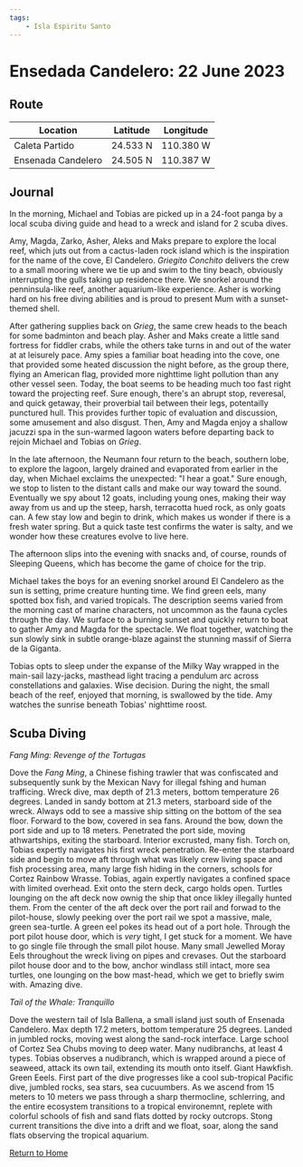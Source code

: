 ```yaml
---
tags:
    - Isla Espiritu Santo
---
```


# Ensedada Candelero: 22 June 2023

## Route

| Location | Latitude | Longitude |
|--|--|--|
| Caleta Partido | 24.533 N | 110.380 W |
| Ensenada Candelero | 24.505 N | 110.387 W |

## Journal

In the morning, Michael and Tobias are picked up in a 24-foot panga by a local scuba diving guide and head to a wreck and island for 2 scuba dives.

Amy, Magda, Zarko, Asher, Aleks and Maks prepare to explore the local reef, which juts out from a cactus-laden rock island which is the inspiration for the name of the cove, El Candelero. _Griegito Conchito_ delivers the crew to a small mooring where we tie up and swim to the tiny beach, obviously interrupting the gulls taking up residence there. We snorkel around the penninsula-like reef, another aquarium-like experience. Asher is working hard on his free diving abilities and is proud to present Mum with a sunset-themed shell.

After gathering supplies back on _Grieg_, the same crew heads to the beach for some badminton and beach play. Asher and Maks create a little sand fortress for fiddler crabs, while the others take turns in and out of the water at at leisurely pace. Amy spies a familiar boat heading into the cove, one that provided some heated discussion the night before, as the group there, flying an American flag, provided more nighttime light pollution than any other vessel seen. Today, the boat seems to be heading much too fast right toward the projecting reef. Sure enough, there's an abrupt stop, reveresal, and quick getaway, their proverbial tail between their legs, potentailly punctured hull. This provides further topic of evaluation and discussion, some amusement and also disgust. Then, Amy and Magda enjoy a shallow jacuzzi spa in the sun-warmed lagoon waters before departing back to rejoin Michael and Tobias on _Grieg_. 

In the late afternoon, the Neumann four return to the beach, southern lobe, to explore the lagoon, largely drained and evaporated from earlier in the day, when Michael exclaims the unexpected: "I hear a goat." Sure enough, we stop to listen to the distant calls and make our way toward the sound. Eventually we spy about 12 goats, including young ones, making their way away from us and up the steep, harsh, terracotta hued rock, as only goats can. A few stay low and begin to drink, which makes us wonder if there is a fresh water spring. But a quick taste test confirms the water is salty, and we wonder how these creatures evolve to live here.

The afternoon slips into the evening with snacks and, of course, rounds of Sleeping Queens, which has become the game of choice for the trip.

Michael takes the boys for an evening snorkel around El Candelero as the sun is setting, prime creature hunting time. We find green eels, many spotted box fish, and varied tropicals. The description seems varied from the morning cast of marine characters, not uncommon as the fauna cycles through the day. We surface to a burning sunset and quickly return to boat to gather Amy and Magda for the spectacle. We float together, watching the sun slowly sink in subtle orange-blaze against the stunning massif of Sierra de la Giganta.

Tobias opts to sleep under the expanse of the Milky Way wrapped in the main-sail lazy-jacks, masthead light tracing a pendulum arc across constellations and galaxies. Wise decision. During the night, the small beach of the reef, enjoyed that morning, is swallowed by the tide. Amy watches the sunrise beneath Tobias' nighttime roost.

## Scuba Diving

_Fang Ming: Revenge of the Tortugas_

Dove the _Fang Ming_, a Chinese fishing trawler that was confiscated and subsequently sunk by the Mexican Navy for illegal fshing and human trafficing. Wreck dive, max depth of 21.3 meters, bottom temperature 26 degrees. Landed in sandy bottom at 21.3 meters, starboard side of the wreck. Always odd to see a massive ship sitting on the bottom of the sea floor. Forward to the bow, covered in sea fans. Around the bow, down the port side and up to 18 meters. Penetrated the port side, moving athwartships, exiting the starboard. Interior excrusted, many fish. Torch on, Tobias expertly navigates his first wreck penetration. Re-enter the starboard side and begin to move aft through what was likely crew living space and fish processing area, many large fish hiding in the corners, schools for Cortez Rainbow Wrasse. Tobias, again expertly navigates a confined space with limited overhead. Exit onto the stern deck, cargo holds open. Turtles lounging on the aft deck now ownig the ship that once likley illegally hunted them. From the center of the aft deck over the port rail and forwad to the pilot-house, slowly peeking over the port rail we spot a massive, male, green sea-turtle. A green eel pokes its head out of a port hole. Through the port pilot house door, which is _very_ tight, I get stuck for a moment. We have to go single file through the small pilot house. Many small Jewelled Moray Eels throughout the wreck living on pipes and crevases. Out the starboard pilot house door and to the bow, anchor windlass still intact, more sea turtles, one lounging on the bow mast-head, which we get to briefly swim with. Amazing dive.

_Tail of the Whale: Tranquillo_

Dove the western tail of Isla Ballena, a small island just south of Ensenada Candelero. Max depth 17.2 meters, bottom temperature 25 degrees. Landed in jumbled rocks, moving west along the sand-rock interface. Large school of Cortez Sea Chubs moving to deep water. Many nudibranchs, at least 4 types. Tobias observes a nudibranch, which is wrapped around a piece of seaweed, attack its own tail, extending its mouth onto itself. Giant Hawkfish. Green Eeels. First part of the dive progresses like a cool sub-tropical Pacific dive, jumbled rocks, sea stars, sea cucuumbers. As we ascend from 15 meters to 10 meters we pass through a sharp thermocline, schlerring, and the entire ecosystem transitions to a tropical environemnt, replete with colorful schools of fish and sand flats dotted by rocky outcrops. Stong current transitions the dive into a drift and we float, soar, along the sand flats observing the tropical aquarium.

<!--- Below is navigation to home --->
 [Return to Home](index.md)